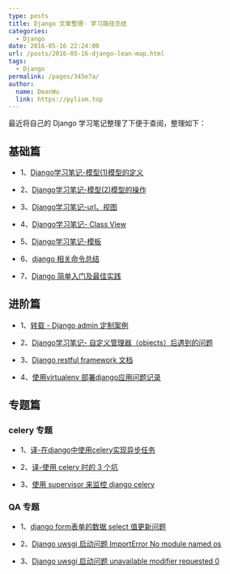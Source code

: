 ```yaml
---
type: posts
title: Django 文章整理- 学习路径总结
categories: 
  - Django
date: 2016-05-16 22:24:00
url: /posts/2016-05-16-django-lean-map.html
tags: 
  - Django
permalink: /pages/345e7a/
author: 
  name: DeanWu
  link: https://pylixm.top
---
```


最近将自己的 Django 学习笔记整理了下便于查阅，整理如下：

## 基础篇

- 1、[Django学习笔记-模型(1)模型的定义](2015-11-01-Django-Model-one.html)

- 2、[Django学习笔记-模型(2)模型的操作](2015-11-13-Django-Model-two.html)

- 3、[Django学习笔记-url、视图](2015-11-15-Django-Views.html)

- 4、[Django学习笔记- Class View](2016-03-24-Django-class-Views.html)

- 5、[Django学习笔记-模板](2015-11-15-Django-Template.html)

- 6、[django 相关命令总结](2016-01-29-Django-cmd.html)

- 7、[Django 简单入门及最佳实践](2016-05-08-Django-tutorial.html)
<!-- more -->
## 进阶篇

- 1、[转载 - Django admin 定制案例](2016-01-05-Django-admin.html)

- 2、[Django学习笔记- 自定义管理器（objects）后遇到的问题](2016-04-20-Django-model-qt.html)

- 3、[Django restful framework 文档](2015-11-01-Django-restfull-framework.html)

- 4、[使用virtualenv 部署django应用问题记录](2016-01-18-Virtualenv-user.html)

## 专题篇

### celery 专题

- 1、[译-在django中使用celery实现异步任务](2015-12-03-Django-celery.html)

- 2、[译-使用 celery 时的 3 个坑](2016-03-08-Celery-gotchas.html)

- 3、[使用 supervisor 来监控 django celery](2016-01-19-Django-supervisor-celery.html)

### QA 专题

- 1、[django form表单的数据 select 值更新问题](2015-11-01-Django-form.html)

- 2、[Django uwsgi 启动问题 ImportError No module named os](2015-11-23-Django-uwsgi.html)

- 3、[Django uwsgi 启动问题 unavailable modifier requested 0](2016-01-18-Django-uwsgi-wt.html)
